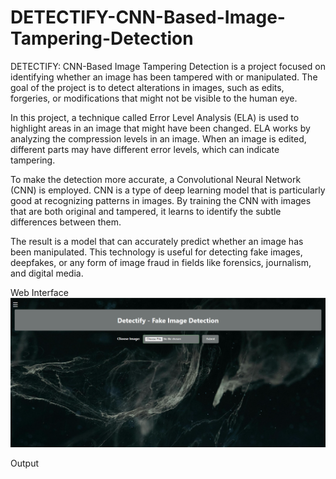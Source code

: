# DETECTIFY-CNN-Based-Image-Tampering-Detection
DETECTIFY: CNN-Based Image Tampering Detection is a project focused on identifying whether an image has been tampered with or manipulated. The goal of the project is to detect alterations in images, such as edits, forgeries, or modifications that might not be visible to the human eye.

In this project, a technique called Error Level Analysis (ELA) is used to highlight areas in an image that might have been changed. ELA works by analyzing the compression levels in an image. When an image is edited, different parts may have different error levels, which can indicate tampering.

To make the detection more accurate, a Convolutional Neural Network (CNN) is employed. CNN is a type of deep learning model that is particularly good at recognizing patterns in images. By training the CNN with images that are both original and tampered, it learns to identify the subtle differences between them.

The result is a model that can accurately predict whether an image has been manipulated. This technology is useful for detecting fake images, deepfakes, or any form of image fraud in fields like forensics, journalism, and digital media.

Web Interface
![image_alt](https://github.com/Darshants6364/DETECTIFY-CNN-Based-Image-Tampering-Detection/blob/96845a0a5cb6804c645c10874893bf08c496f422/Screenshot%202024-02-16%20231520.png)

Output
